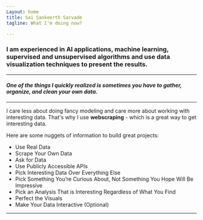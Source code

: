 ```yaml
---
Layout: home
title: Sai Sankeerth Sarvade
tagline: What I'm doing now?

---
```


### I am experienced in AI applications, machine learning, supervised and unsupervised algorithms and use data visualization techniques to present the results.

---
#### *One of the things I quickly realized is sometimes you have to gather, organize, and clean your own data.*
---

I care less about doing fancy modeling and care more about working with interesting data. That's why I use **webscraping** - which is a great way to get interesting data.

Here are some nuggets of information to build great projects:

- Use Real Data
- Scrape Your Own Data
- Ask for Data
- Use Publicly Accessible APIs
- Pick Interesting Data Over Everything Else
- Pick Something You’re Curious About, Not Something You Hope Will Be Impressive
- Pick an Analysis That is Interesting Regardless of What You Find
- Perfect the Visuals
- Make Your Data Interactive (Optional)

---

